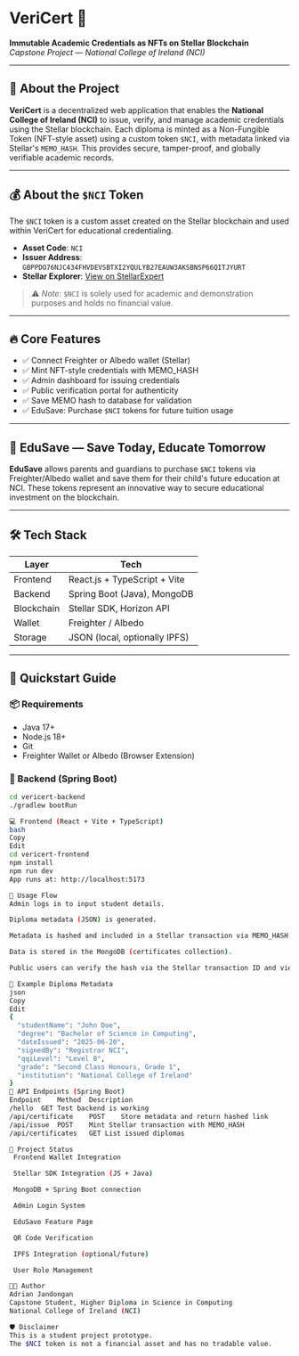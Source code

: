 # VeriCert 🚀  
**Immutable Academic Credentials as NFTs on Stellar Blockchain**  
*Capstone Project — National College of Ireland (NCI)*

---

## 📘 About the Project

**VeriCert** is a decentralized web application that enables the **National College of Ireland (NCI)** to issue, verify, and manage academic credentials using the Stellar blockchain. Each diploma is minted as a Non-Fungible Token (NFT-style asset) using a custom token `$NCI`, with metadata linked via Stellar's `MEMO_HASH`. This provides secure, tamper-proof, and globally verifiable academic records.

---

## 💰 About the `$NCI` Token

The `$NCI` token is a custom asset created on the Stellar blockchain and used within VeriCert for educational credentialing.

- **Asset Code**: `NCI`
- **Issuer Address**: `GBPPDO76NJC434FHVDEVSBTXI2YQULYB27EAUW3AKSBNSP66QITJYURT`
- **Stellar Explorer**: [View on StellarExpert](https://stellar.expert/explorer/public/asset/NCI-GBPPDO76NJC434FHVDEVSBTXI2YQULYB27EAUW3AKSBNSP66QITJYURT)

> ⚠️ *Note:* `$NCI` is solely used for academic and demonstration purposes and holds no financial value.

---

## 🔥 Core Features

- ✅ Connect Freighter or Albedo wallet (Stellar)
- ✅ Mint NFT-style credentials with MEMO_HASH
- ✅ Admin dashboard for issuing credentials
- ✅ Public verification portal for authenticity
- ✅ Save MEMO hash to database for validation
- ✅ EduSave: Purchase `$NCI` tokens for future tuition usage

---

## 🧠 EduSave — Save Today, Educate Tomorrow

**EduSave** allows parents and guardians to purchase `$NCI` tokens via Freighter/Albedo wallet and save them for their child's future education at NCI. These tokens represent an innovative way to secure educational investment on the blockchain.

---

## 🛠 Tech Stack

| Layer       | Tech                          |
|-------------|-------------------------------|
| Frontend    | React.js + TypeScript + Vite  |
| Backend     | Spring Boot (Java), MongoDB   |
| Blockchain  | Stellar SDK, Horizon API      |
| Wallet      | Freighter / Albedo            |
| Storage     | JSON (local, optionally IPFS) |

---

## 🚀 Quickstart Guide

### 📦 Requirements

- Java 17+
- Node.js 18+
- Git
- Freighter Wallet or Albedo (Browser Extension)

### 🔧 Backend (Spring Boot)

```bash
cd vericert-backend
./gradlew bootRun

💻 Frontend (React + Vite + TypeScript)
bash
Copy
Edit
cd vericert-frontend
npm install
npm run dev
App runs at: http://localhost:5173

🔑 Usage Flow
Admin logs in to input student details.

Diploma metadata (JSON) is generated.

Metadata is hashed and included in a Stellar transaction via MEMO_HASH.

Data is stored in the MongoDB (certificates collection).

Public users can verify the hash via the Stellar transaction ID and view metadata.

📎 Example Diploma Metadata
json
Copy
Edit
{
  "studentName": "John Doe",
  "degree": "Bachelor of Science in Computing",
  "dateIssued": "2025-06-20",
  "signedBy": "Registrar NCI",
  "qqiLevel": "Level 8",
  "grade": "Second Class Honours, Grade 1",
  "institution": "National College of Ireland"
}
🔌 API Endpoints (Spring Boot)
Endpoint	Method	Description
/hello	GET	Test backend is working
/api/certificate	POST	Store metadata and return hashed link
/api/issue	POST	Mint Stellar transaction with MEMO_HASH
/api/certificates	GET	List issued diplomas

📆 Project Status
 Frontend Wallet Integration

 Stellar SDK Integration (JS + Java)

 MongoDB + Spring Boot connection

 Admin Login System

 EduSave Feature Page

 QR Code Verification

 IPFS Integration (optional/future)

 User Role Management

👨‍💻 Author
Adrian Jandongan
Capstone Student, Higher Diploma in Science in Computing
National College of Ireland (NCI)

🛡 Disclaimer
This is a student project prototype.
The $NCI token is not a financial asset and has no tradable value.
